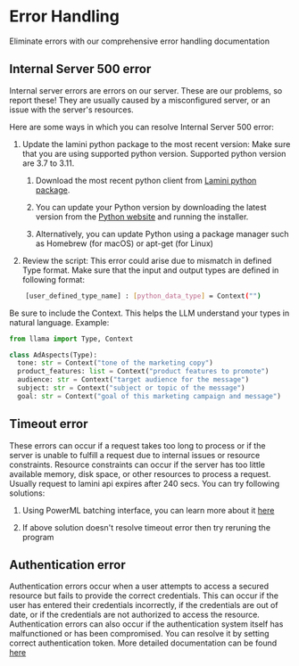 # Error Handling

Eliminate errors with our comprehensive error handling documentation

## Internal Server 500 error

Internal server errors are errors on our server. These are our problems, so report these! They are usually caused by a misconfigured server, or an issue with the server's resources.

Here are some ways in which you can resolve Internal Server 500 error:

1. Update the lamini python package to the most recent version: Make sure that you are using supported python version. Supported python version are 3.7 to 3.11.

    1. Download the most recent python client from [Lamini python package](https://pypi.org/project/lamini).

    2. You can update your Python version by downloading the latest version from the [Python website](https://www.python.org/downloads/) and running the installer.

    3. Alternatively, you can update Python using a package manager such as Homebrew (for macOS) or apt-get (for Linux)

2. Review the script: This error could arise due to mismatch in defined Type format. Make sure that the input and output types are defined in following format:

```sh
    [user_defined_type_name] : [python_data_type] = Context("")
```

Be sure to include the Context. This helps the LLM understand your types in natural language.
Example:

```python
from llama import Type, Context

class AdAspects(Type):
  tone: str = Context("tone of the marketing copy")
  product_features: list = Context("product features to promote")
  audience: str = Context("target audience for the message")
  subject: str = Context("subject or topic of the message")
  goal: str = Context("goal of this marketing campaign and message")
```

## Timeout error

These errors can occur if a request takes too long to process or if the server is unable to fulfill a request due to internal issues or resource constraints. Resource constraints can occur if the server has too little available memory, disk space, or other resources to process a request. Usually request to lamini api expires after 240 secs.
You can try following solutions:

1. Using PowerML batching interface, you can learn more about it [here](batching.md)

2. If above solution doesn't resolve timeout error then try reruning the program

## Authentication error

Authentication errors occur when a user attempts to access a secured resource but fails to provide the correct credentials. This can occur if the user has entered their credentials incorrectly, if the credentials are out of date, or if the credentials are not authorized to access the resource. Authentication errors can also occur if the authentication system itself has malfunctioned or has been compromised.
You can resolve it by setting correct authentication token. More detailed documentation can be found [here](Start/auth.md)
